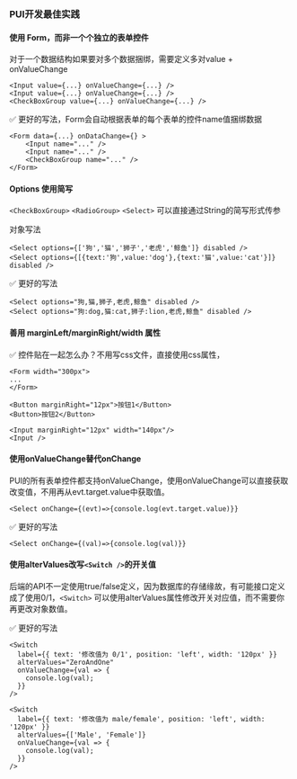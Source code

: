 ### PUI开发最佳实践



#### 使用 Form，而非一个个独立的表单控件

对于一个数据结构如果要对多个数据捆绑，需要定义多对value + onValueChange

```react
<Input value={...} onValueChange={...} />
<Input value={...} onValueChange={...} />
<CheckBoxGroup value={...} onValueChange={...} />
```

✅ 更好的写法，Form会自动根据表单的每个表单的控件name值捆绑数据

```react
<Form data={...} onDataChange={} >
	<Input name="..." />
	<Input name="..." />
	<CheckBoxGroup name="..." />
</Form>
```



#### Options 使用简写

`<CheckBoxGroup>` `<RadioGroup>` `<Select>` 可以直接通过String的简写形式传参

对象写法

```react
<Select options={['狗','猫','狮子','老虎','鲸鱼']} disabled />
<Select options={[{text:'狗',value:'dog'},{text:'猫',value:'cat'}]} disabled />
```

✅ 更好的写法

```react
<Select options="狗,猫,狮子,老虎,鲸鱼" disabled />
<Select options="狗:dog,猫:cat,狮子:lion,老虎,鲸鱼" disabled />
```





#### 善用 marginLeft/marginRight/width 属性

✅ 控件贴在一起怎么办？不用写css文件，直接使用css属性，

```react
<Form width="300px">
...
</Form>

<Button marginRight="12px">按钮1</Button>
<Button>按钮2</Button>

<Input marginRight="12px" width="140px"/>
<Input />
```



#### 使用onValueChange替代onChange

PUI的所有表单控件都支持onValueChange，使用onValueChange可以直接获取改变值，不用再从evt.target.value中获取值。

```react
<Select onChange={(evt)=>{console.log(evt.target.value)}}
```

✅ 更好的写法

```react
<Select onChange={(val)=>{console.log(val)}}
```





#### 使用alterValues改写`<Switch />`的开关值

后端的API不一定使用true/false定义，因为数据库的存储缘故，有可能接口定义成了使用0/1，`<Switch>` 可以使用alterValues属性修改开关对应值，而不需要你再更改对象数值。

✅ 更好的写法

```react
<Switch
  label={{ text: '修改值为 0/1', position: 'left', width: '120px' }}
  alterValues="ZeroAndOne"
  onValueChange={val => {
    console.log(val);
  }}
/>

<Switch
  label={{ text: '修改值为 male/female', position: 'left', width: '120px' }}
  alterValues={['Male', 'Female']}
  onValueChange={val => {
    console.log(val);
  }}
/>
```



